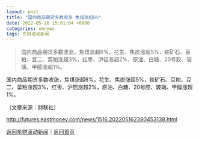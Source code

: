 ```yaml
---
layout: post
title: "国内商品期货多数收涨 焦煤涨超6%"
date: 2022-05-16 15:01:04 +0800
categories: emnews
tags: 东财滚动新闻
---
```

> 国内商品期货多数收涨，焦煤涨超6%，花生、焦炭涨超5%，铁矿石、豆粕、豆二、菜粕涨超3%，红枣、沪铝涨超2%，原油、白糖、20号胶、玻璃、甲醇涨超1%。

<p>国内商品期货多数收涨，焦煤涨超6%，花生、焦炭涨超5%，铁矿石、豆粕、豆二、菜粕涨超3%，红枣、沪铝涨超2%，原油、白糖、20号胶、玻璃、甲醇涨超1%。</p><p class="em_media">（文章来源：财联社）</p>

<http://futures.eastmoney.com/news/1516,202205162380453138.html>

[返回东财滚动新闻](//finews.withounder.com/emnews/)｜[返回首页](//finews.withounder.com/)